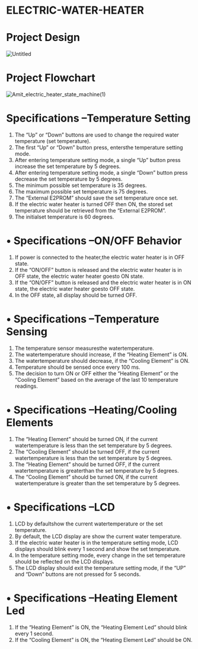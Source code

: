 # ELECTRIC-WATER-HEATER


# Project Design
![Untitled](https://user-images.githubusercontent.com/94634728/232644837-a6e7be5d-774d-439d-983c-25d34a684d0e.jpg)

# Project Flowchart
![Amit_electric_heater_state_machine(1)](https://user-images.githubusercontent.com/94634728/232644919-31a16798-9209-4c79-9b59-b8bb85964048.jpeg)


# Specifications –Temperature Setting
1. The “Up” or “Down” buttons are used to change the required water 
temperature (set temperature).
2. The first “Up” or “Down” button press, entersthe temperature setting mode.
3. After entering temperature setting mode, a single “Up” button press increase 
the set temperature by 5 degrees.
4. After entering temperature setting mode, a single “Down” button press 
decrease the set temperature by 5 degrees.
5. The minimum possible set temperature is 35 degrees.
6. The maximum possible set temperature is 75 degrees.
7. The “External E2PROM” should save the set temperature once set.
8. If the electric water heater is turned OFF then ON, the stored set temperature 
should be retrieved from the “External E2PROM”.
9. The initialset temperature is 60 degrees.

# • Specifications –ON/OFF Behavior
1. If power is connected to the heater,the electric water heater is in OFF state.
2. If the “ON/OFF” button is released and the electric water heater is in OFF state, 
the electric water heater goesto ON state.
3. If the “ON/OFF” button is released and the electric water heater is in ON state, 
the electric water heater goesto OFF state.
4. In the OFF state, all display should be turned OFF.

# • Specifications –Temperature Sensing
1. The temperature sensor measuresthe watertemperature.
2. The watertemperature should increase, if the “Heating Element” is ON.
3. The watertemperature should decrease, if the “Cooling Element” is ON.
4. Temperature should be sensed once every 100 ms.
5. The decision to turn ON or OFF either the “Heating Element” or the “Cooling 
Element” based on the average of the last 10 temperature readings.

# • Specifications –Heating/Cooling Elements
1. The “Heating Element” should be turned ON, if the current watertemperature is less 
than the set temperature by 5 degrees.
2. The “Cooling Element” should be turned OFF, if the current watertemperature is less 
than the set temperature by 5 degrees.
3. The “Heating Element” should be turned OFF, if the current watertemperature is 
greaterthan the set temperature by 5 degrees.
4. The “Cooling Element” should be turned ON, if the current watertemperature is 
greater than the set temperature by 5 degrees.

# • Specifications –LCD
1. LCD by defaultshow the current watertemperature or the set 
temperature.
2. By default, the LCD display are show the current water 
temperature.
3. If the electric water heater is in the temperature setting mode, LCD  displays should blink every 1 second and show the set temperature.
4. In the temperature setting mode, every change in the set temperature should 
be reflected on the LCD displays.
5. The LCD display should exit the temperature setting mode, if the
“UP” and “Down” buttons are not pressed for 5 seconds.

# • Specifications –Heating Element Led
1. If the “Heating Element” is ON, the “Heating Element Led” should blink every 1 
second.
2. If the “Cooling Element” is ON, the “Heating Element Led” should be ON.
